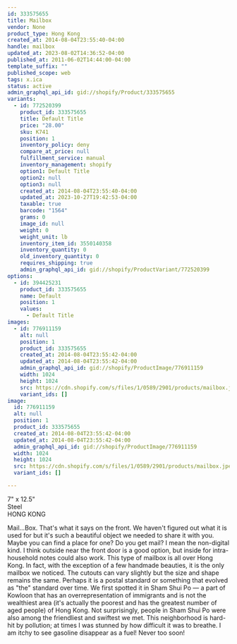 ```yaml
---
id: 333575655
title: Mailbox
vendor: None
product_type: Hong Kong
created_at: 2014-08-04T23:55:40-04:00
handle: mailbox
updated_at: 2023-08-02T14:36:52-04:00
published_at: 2011-06-02T14:44:00-04:00
template_suffix: ""
published_scope: web
tags: x.ica
status: active
admin_graphql_api_id: gid://shopify/Product/333575655
variants:
  - id: 772520399
    product_id: 333575655
    title: Default Title
    price: "28.00"
    sku: K741
    position: 1
    inventory_policy: deny
    compare_at_price: null
    fulfillment_service: manual
    inventory_management: shopify
    option1: Default Title
    option2: null
    option3: null
    created_at: 2014-08-04T23:55:40-04:00
    updated_at: 2023-10-27T19:42:53-04:00
    taxable: true
    barcode: "1564"
    grams: 0
    image_id: null
    weight: 0
    weight_unit: lb
    inventory_item_id: 3550140358
    inventory_quantity: 0
    old_inventory_quantity: 0
    requires_shipping: true
    admin_graphql_api_id: gid://shopify/ProductVariant/772520399
options:
  - id: 394425231
    product_id: 333575655
    name: Default
    position: 1
    values:
      - Default Title
images:
  - id: 776911159
    alt: null
    position: 1
    product_id: 333575655
    created_at: 2014-08-04T23:55:42-04:00
    updated_at: 2014-08-04T23:55:42-04:00
    admin_graphql_api_id: gid://shopify/ProductImage/776911159
    width: 1024
    height: 1024
    src: https://cdn.shopify.com/s/files/1/0589/2901/products/mailbox.jpeg?v=1407210942
    variant_ids: []
image:
  id: 776911159
  alt: null
  position: 1
  product_id: 333575655
  created_at: 2014-08-04T23:55:42-04:00
  updated_at: 2014-08-04T23:55:42-04:00
  admin_graphql_api_id: gid://shopify/ProductImage/776911159
  width: 1024
  height: 1024
  src: https://cdn.shopify.com/s/files/1/0589/2901/products/mailbox.jpeg?v=1407210942
  variant_ids: []

---
```


7" x 12.5"  
Steel  
HONG KONG 

Mail...Box. That's what it says on the front. We haven't figured out what it is used for but it's such a beautiful object we needed to share it with you. Maybe you can find a place for one? Do you get mail? I mean the non-digital kind. I think outside near the front door is a good option, but inside for intra-household notes could also work. This type of mailbox is all over Hong Kong. In fact, with the exception of a few handmade beauties, it is the only mailbox we noticed. The cutouts can vary slightly but the size and shape remains the same. Perhaps it is a postal standard or something that evolved as "the" standard over time. We first spotted it in Sham Shui Po — a part of Kowloon that has an overrepresentation of immigrants and is not the wealthiest area (it's actually the poorest and has the greatest number of aged people) of Hong Kong. Not surprisingly, people in Sham Shui Po were also among the friendliest and swiftest we met. This neighborhood is hard-hit by pollution; at times I was stunned by how difficult it was to breathe. I am itchy to see gasoline disappear as a fuel! Never too soon!
